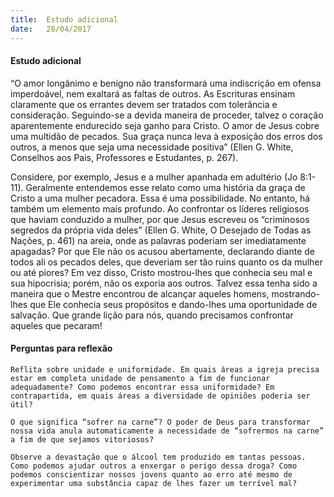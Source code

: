 ```yaml
---
title:  Estudo adicional
date:   28/04/2017
---
```


#### Estudo adicional

“O amor longânimo e benigno não transformará uma indiscrição em ofensa imperdoável, nem exaltará as faltas de outros. As Escrituras ensinam claramente que os errantes devem ser tratados com tolerância e consideração. Seguindo-se a devida maneira de proceder, talvez o coração aparentemente endurecido seja ganho para Cristo. O amor de Jesus cobre uma multidão de pecados. Sua graça nunca leva à exposição dos erros dos outros, a menos que seja uma necessidade positiva” (Ellen G. White, Conselhos aos Pais, Professores e Estudantes, p. 267).

Considere, por exemplo, Jesus e a mulher apanhada em adultério (Jo 8:1-11). Geralmente entendemos esse relato como uma história da graça de Cristo a uma mulher pecadora. Essa é uma possibilidade. No entanto, há também um elemento mais profundo. Ao confrontar os líderes religiosos que haviam conduzido a mulher, por que Jesus escreveu os “criminosos segredos da própria vida deles” (Ellen G. White, O Desejado de Todas as Nações, p. 461) na areia, onde as palavras poderiam ser imediatamente apagadas? Por que Ele não os acusou abertamente, declarando diante de todos ali os pecados deles, que deveriam ser tão ruins quanto os da mulher ou até piores? Em vez disso, Cristo mostrou-lhes que conhecia seu mal e sua hipocrisia; porém, não os exporia aos outros. Talvez essa tenha sido a maneira que o Mestre encontrou de alcançar aqueles homens, mostrando-lhes que Ele conhecia seus propósitos e dando-lhes uma oportunidade de salvação. Que grande lição para nós, quando precisamos confrontar aqueles que pecaram!

#### Perguntas para reflexão

`Reflita sobre unidade e uniformidade. Em quais áreas a igreja precisa estar em completa unidade de pensamento a fim de funcionar adequadamente? Como podemos encontrar essa uniformidade? Em contrapartida, em quais áreas a diversidade de opiniões poderia ser útil?`

`O que significa “sofrer na carne”? O poder de Deus para transformar nossa vida anula automaticamente a necessidade de “sofrermos na carne” a fim de que sejamos vitoriosos?`

`Observe a devastação que o álcool tem produzido em tantas pessoas. Como podemos ajudar outros a enxergar o perigo dessa droga? Como podemos conscientizar nossos jovens quanto ao erro até mesmo de experimentar uma substância capaz de lhes fazer um terrível mal?`
